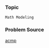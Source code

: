 ### Topic

    Math Modeling

### Problem Source

[acmp](http://acmp.ru/index.asp?main=task&id_task=698)
